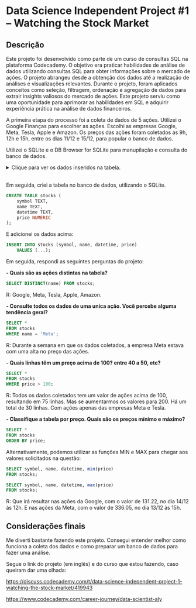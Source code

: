 # Data Science Independent Project #1 – Watching the Stock Market

## Descrição
Este projeto foi desenvolvido como parte de um curso de consultas SQL na plataforma Codecademy. O objetivo era praticar habilidades de análise de dados utilizando consultas SQL para obter informações sobre o mercado de ações. O projeto abrangeu desde a obtenção dos dados até a realização de análises e visualizações relevantes. Durante o projeto, foram aplicados conceitos como seleção, filtragem, ordenação e agregação de dados para extrair insights valiosos do mercado de ações. Este projeto serviu como uma oportunidade para aprimorar as habilidades em SQL e adquirir experiência prática na análise de dados financeiros.

A primeira etapa do processo foi a coleta de dados de 5 ações. Utilizei o Google Finanças para escolher as ações. Escolhi as empresas Google, Meta, Tesla, Apple e Amazon. Os preços das ações foram coletados as 9h, 12h e 15h, entre os dias 11/12 e 15/12, para popular o banco de dados.

Utilizei o SQLite e o DB Browser for SQLite para manupilação e consulta do banco de dados.

<details>
    <summary>Clique para ver os dados inseridos na tabela.</summary>

        -GOOGL
			'GOOGL', 'Google', '2023-12-11 09:00:00', 132.29
			'GOOGL', 'Google', '2023-12-11 12:00:00', 132.24
			'GOOGL', 'Google', '2023-12-11 15:00:00', 132.85

			'GOOGL', 'Google', '2023-12-12 09:00:00', 131.87
			'GOOGL', 'Google', '2023-12-12 12:00:00', 132.22
			'GOOGL', 'Google', '2023-12-12 15:00:00', 132.20

			'GOOGL', 'Google', '2023-12-13 09:00:00', 133.43
			'GOOGL', 'Google', '2023-12-13 12:00:00', 132.01
			'GOOGL', 'Google', '2023-12-13 15:00:00', 132.85

			'GOOGL', 'Google', '2023-12-14 09:00:00', 133.39
			'GOOGL', 'Google', '2023-12-14 12:00:00', 131.22
			'GOOGL', 'Google', '2023-12-14 15:00:00', 131.38

			'GOOGL', 'Google', '2023-12-15 09:00:00', 131.85
			'GOOGL', 'Google', '2023-12-15 12:00:00', 131.68
			'GOOGL', 'Google', '2023-12-15 15:00:00', 132.26
		-META
			'META', 'Meta', '2023-12-11 09:00:00', 329.44
			'META', 'Meta', '2023-12-11 12:00:00', 320.50
			'META', 'Meta', '2023-12-11 15:00:00', 325.44

			'META', 'Meta', '2023-12-12 09:00:00', 324.64
			'META', 'Meta', '2023-12-12 12:00:00', 329.60
			'META', 'Meta', '2023-12-12 15:00:00', 332.18

			'META', 'Meta', '2023-12-13 09:00:00', 334.00
			'META', 'Meta', '2023-12-13 12:00:00', 333.99
			'META', 'Meta', '2023-12-13 15:00:00', 336.05

			'META', 'Meta', '2023-12-14 09:00:00', 333.92
			'META', 'Meta', '2023-12-14 12:00:00', 331.41
			'META', 'Meta', '2023-12-14 15:00:00', 332.24

			'META', 'Meta', '2023-12-15 09:00:00', 332.29
			'META', 'Meta', '2023-12-15 12:00:00', 335.95
			'META', 'Meta', '2023-12-15 15:00:00', 335.95

		-TSLA
			'TSLA', 'Tesla', '2023-12-11 09:00:00', 242.67
			'TSLA', 'Tesla', '2023-12-11 12:00:00', 238.00
			'TSLA', 'Tesla', '2023-12-11 15:00:00', 240.05

			'TSLA', 'Tesla', '2023-12-12 09:00:00', 238.95
			'TSLA', 'Tesla', '2023-12-12 12:00:00', 234.96
			'TSLA', 'Tesla', '2023-12-12 15:00:00', 236.46

			'TSLA', 'Tesla', '2023-12-13 09:00:00', 234.31
			'TSLA', 'Tesla', '2023-12-13 12:00:00', 229.56
			'TSLA', 'Tesla', '2023-12-13 15:00:00', 237.33

			'TSLA', 'Tesla', '2023-12-14 09:00:00', 241.15
			'TSLA', 'Tesla', '2023-12-14 12:00:00', 249.71
			'TSLA', 'Tesla', '2023-12-14 15:00:00', 251.00

			'TSLA', 'Tesla', '2023-12-15 09:00:00', 250.99
			'TSLA', 'Tesla', '2023-12-15 12:00:00', 252.83
			'TSLA', 'Tesla', '2023-12-15 15:00:00', 251.57
		-AAPL
			'AAPL', 'Apple', '2023-12-11 09:00:00', 193.05
			'AAPL', 'Apple', '2023-12-11 12:00:00', 191.97
			'AAPL', 'Apple', '2023-12-11 15:00:00', 192.90

			'AAPL', 'Apple', '2023-12-12 09:00:00', 193.13
			'AAPL', 'Apple', '2023-12-12 12:00:00', 193.45
			'AAPL', 'Apple', '2023-12-12 15:00:00', 194.25

			'AAPL', 'Apple', '2023-12-13 09:00:00', 194.98
			'AAPL', 'Apple', '2023-12-13 12:00:00', 195.96
			'AAPL', 'Apple', '2023-12-13 15:00:00', 197.94

			'AAPL', 'Apple', '2023-12-14 09:00:00', 198.07
			'AAPL', 'Apple', '2023-12-14 12:00:00', 197.80
			'AAPL', 'Apple', '2023-12-14 15:00:00', 197.73

			'AAPL', 'Apple', '2023-12-15 09:00:00', 197.87
			'AAPL', 'Apple', '2023-12-15 12:00:00', 197.95
			'AAPL', 'Apple', '2023-12-15 15:00:00', 197.47
		-AMZN
			'AMZN', 'Amazon', '2023-12-11 09:00:00', 145.54
			'AMZN', 'Amazon', '2023-12-11 12:00:00', 145.17
			'AMZN', 'Amazon', '2023-12-11 15:00:00', 145.56

			'AMZN', 'Amazon', '2023-12-12 09:00:00', 145.43
			'AMZN', 'Amazon', '2023-12-12 12:00:00', 146.60
			'AMZN', 'Amazon', '2023-12-12 15:00:00', 147.04

			'AMZN', 'Amazon', '2023-12-13 09:00:00', 148.25
			'AMZN', 'Amazon', '2023-12-13 12:00:00', 147.36
			'AMZN', 'Amazon', '2023-12-13 15:00:00', 148.54

			'AMZN', 'Amazon', '2023-12-14 09:00:00', 149.94
			'AMZN', 'Amazon', '2023-12-14 12:00:00', 148.19
			'AMZN', 'Amazon', '2023-12-14 15:00:00', 147.09

			'AMZN', 'Amazon', '2023-12-15 09:00:00', 148.39
			'AMZN', 'Amazon', '2023-12-15 12:00:00', 148.96
			'AMZN', 'Amazon', '2023-12-15 15:00:00', 149.36

</details>
<br>

Em seguida, criei a tabela no banco de dados, utilizando o SQLite.

```sql
CREATE TABLE stocks (
	symbol TEXT,
	name TEXT,
	datetime TEXT,
	price NUMERIC
);
```

E adicionei os dados acima:

```sql
INSERT INTO stocks (symbol, name, datetime, price)
    VALUES (...);
```

Em seguida, respondi as seguintes perguntas do projeto:

**- Quais são as ações distintas na tabela?**

```sql
SELECT DISTINCT(name) FROM stocks;
```

R: Google, Meta, Tesla, Apple, Amazon.

**- Consulte todos os dados de uma unica ação. Você percebe alguma tendência geral?**

```sql
SELECT * 
FROM stocks
WHERE name = 'Meta';
```

R: Durante a semana em que os dados coletados, a empresa Meta estava com uma alta no preço das ações.


**- Quais linhas têm um preço acima de 100? entre 40 a 50, etc?**

```sql
SELECT * 
FROM stocks
WHERE price > 100;
```

R: Todos os dados coletados tem um valor de ações acima de 100, resultando em 75 linhas. Mas se aumentarmos os valores para 200. Há um total de 30 linhas. Com ações apenas das empresas Meta e Tesla.


**- Classifique a tabela por preço. Quais são os preços mínimo e máximo?**

```sql
SELECT * 
FROM stocks
ORDER BY price;
```

Alternativamente, podemos utilizar as funções MIN e MAX para chegar aos valores solicitados na questão:

```sql
SELECT symbol, name, datetime, min(price)
FROM stocks;
```

```sql
SELECT symbol, name, datetime, max(price)
FROM stocks;
```

R: Que irá resultar nas ações da Google, com o valor de 131.22, no dia 14/12 às 12h. E nas ações da Meta, com o valor de 336.05, no dia 13/12 às 15h.


## Considerações finais
Me diverti bastante fazendo este projeto. Consegui entender melhor como funciona a coleta dos dados e como preparar um banco de dados para fazer uma análise.

Segue o link do projeto (em inglês) e do curso que estou fazendo, caso queiram dar uma olhada:

https://discuss.codecademy.com/t/data-science-independent-project-1-watching-the-stock-market/419943

https://www.codecademy.com/career-journey/data-scientist-aly